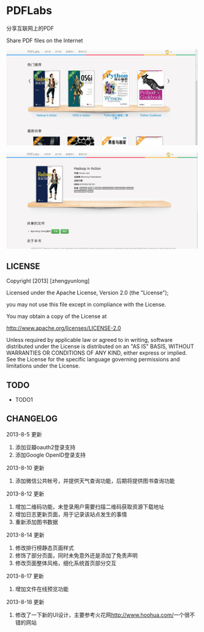 PDFLabs
=========
分享互联网上的PDF

Share PDF files on the Internet

 ![image](https://github.com/yunlzheng/PDFLabs/raw/master/static/img/home.png)
 
 
 ![image](https://github.com/yunlzheng/PDFLabs/raw/master/static/img/book.png)

LICENSE
--------------------

   Copyright [2013] [zhengyunlong]

   Licensed under the Apache License, Version 2.0 (the "License");
   
   you may not use this file except in compliance with the License.
   
   You may obtain a copy of the License at
   
   <a href="http://www.apache.org/licenses/LICENSE-2.0">http://www.apache.org/licenses/LICENSE-2.0</a>
   
   Unless required by applicable law or agreed to in writing, software
   distributed under the License is distributed on an "AS IS" BASIS,
   WITHOUT WARRANTIES OR CONDITIONS OF ANY KIND, either express or implied.
   See the License for the specific language governing permissions and
   limitations under the License.

TODO
--------------------
*   TODO1


CHANGELOG
--------------------
2013-8-5 更新
1.    添加豆瓣oauth2登录支持
2.    添加Google OpenID登录支持

2013-8-10 更新
1.    添加微信公共帐号，并提供天气查询功能，后期将提供图书查询功能

2013-8-12 更新
1.    增加二维码功能，未登录用户需要扫描二维码获取资源下载地址
2.    增加日志更新页面，用于记录该站点发生的事情
3.    重新添加图书数据

2013-8-14 更新
1.    修改排行榜静态页面样式
2.    修饰了部分页面，同时未免意外还是添加了免责声明
3.    修改页面整体风格，细化系统首页部分交互

2013-8-17 更新
1.   增加文件在线预览功能

2013-8-18 更新
1.   修改了一下新的UI设计，主要参考火花网<a href="http://www.hoohua.com/" target="_blank">http://www.hoohua.com/</a>一个很不错的网站
